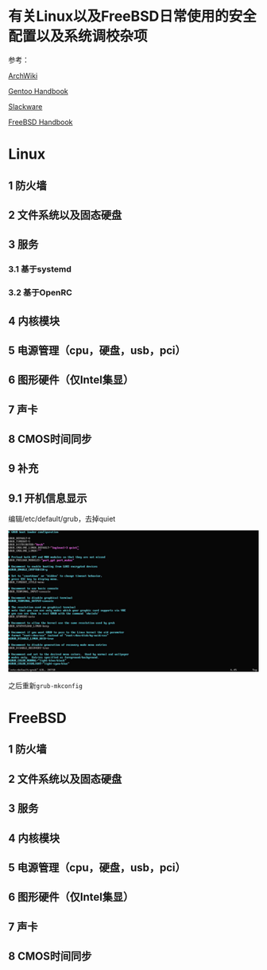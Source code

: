 # 有关Linux以及FreeBSD日常使用的安全配置以及系统调校杂项

参考：

[ArchWiki](https://wiki.archlinux.org/)

[Gentoo Handbook](https://wiki.gentoo.org/wiki/Handbook:Main_Page)

[Slackware](http://docs.slackware.com/)

[FreeBSD Handbook](https://docs.freebsd.org/en/books/handbook/)

# Linux

## 1 防火墙

## 2 文件系统以及固态硬盘

## 3 服务

### 3.1 基于systemd

### 3.2 基于OpenRC

## 4 内核模块

## 5 电源管理（cpu，硬盘，usb，pci）

## 6 图形硬件（仅Intel集显）

## 7 声卡

## 8 CMOS时间同步

## 9 补充

## 9.1 开机信息显示

编辑/etc/default/grub，去掉quiet

![](images/210130a001.jpg)

之后重新`grub-mkconfig`


# FreeBSD

## 1 防火墙

## 2 文件系统以及固态硬盘

## 3 服务

## 4 内核模块

## 5 电源管理（cpu，硬盘，usb，pci）

## 6 图形硬件（仅Intel集显）

## 7 声卡

## 8 CMOS时间同步